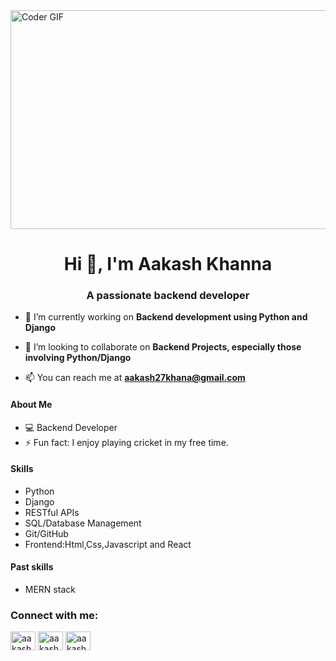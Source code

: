 <img alt="Coder GIF" height="350" width="1050" src="https://cdn.dribbble.com/users/730703/screenshots/6581243/avento.gif" />
<h1 align="center">Hi 👋, I'm Aakash Khanna</h1>
<h3 align="center">A passionate backend developer</h3>



- 🔭 I’m currently working on **Backend development using Python and Django**

- 👯 I’m looking to collaborate on **Backend Projects, especially those involving Python/Django**

- 📫 You can reach me at **aakash27khana@gmail.com**

#### About Me
- 💻 Backend Developer 
- ⚡ Fun fact: I enjoy playing cricket in my free time.

#### Skills
- Python
- Django
- RESTful APIs
- SQL/Database Management
- Git/GitHub
- Frontend:Html,Css,Javascript and React

#### Past skills
- MERN stack

<h3 align="left">Connect with me:</h3>
<p align="left">
<a href="https://instagram.com/aakashk._" target="blank"><img align="center" src="https://raw.githubusercontent.com/rahuldkjain/github-profile-readme-generator/master/src/images/icons/Social/instagram.svg" alt="aakashk._" height="30" width="40" /></a>
<a href="https://www.hackerrank.com/aakash27khana" target="blank"><img align="center" src="https://raw.githubusercontent.com/rahuldkjain/github-profile-readme-generator/master/src/images/icons/Social/hackerrank.svg" alt="aakash27khana" height="30" width="40" /></a>
<a href="https://www.leetcode.com/aakash27khana" target="blank"><img align="center" src="https://raw.githubusercontent.com/rahuldkjain/github-profile-readme-generator/master/src/images/icons/Social/leet-code.svg" alt="aakash27khana" height="30" width="40" /></a>
</p>

